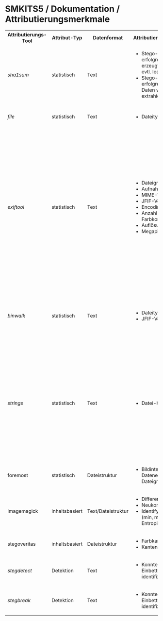 # SMKITS5 / Dokumentation / Attributierungsmerkmale
<table>
  <tbody>
    <tr>
      <th>Attributierungs-Tool</th>
      <th>Attribut-Typ</th>
      <th>Datenformat</th>
      <th>Attributierungsmerkmale</th>
      <th>Stego-ID</th>
    </tr>
    <tr>
      <td><i>sha1sum</i></td>
      <td>statistisch</td>
      <td>Text</td>
      <td>
        <ul>
          <li>Stego-Einbettung erfolgreich (ist erzeugte Stego-Datei evtl. leer)?</li>
          <li>Stego-Extraktion erfolgreich (konnten Daten verlustfrei extrahiert werden)?</li>
        </ul>
      </td>
      <td>
        <ul>
          <li><b>theoretisch</b> betrachtet: Einbettungsgrenzen und -probleme bei verschiedenen Einbettungsvariationen</li>
        </ul>
      </td>
    </tr>
    <tr>
      <td><i>file</i></td>
      <td>statistisch</td>
      <td>Text</td>
      <td>
        <ul>
          <li>Dateityp</li>
        </ul>
      </td>
      <td>
        <ul>
          <li><b>nicht</b> betrachtet: redundant zu <i>exiftool</i></li>
        </ul>
      </td>
    </tr>
    <tr>
      <td><i>exiftool</i></td>
      <td>statistisch</td>
      <td>Text</td>
      <td>
        <ul>
          <li>Dateigröße</li>
          <li>Aufnahme-Kamera</li>
          <li>MIME-Type</li>
          <li>JFIF-Version</li>
          <li>Encoding</li>
          <li>Anzahl Farbkomponenten</li>
          <li>Auflösung</li>
          <li>Megapixel</li>
        </ul>
      </td>
      <td>
        <ul>
          <li><b>theoretisch</b> betrachtet: <b>Diagramme</b></li>
          <li><b>theoretisch</b> betrachtet: wird von allen Stego-Tools überschrieben</li>
          <li><b>nicht</b> betrachtet: keine Änderung</li>
          <li><b>praktisch</b> umgesetzt: wird von allen Stego-Tools überschrieben; <i>jsteg</i> entfernt JFIF-Version vollständig</li>
          <li><b>theoretisch</b> betrachtet: wird von allen Stego-Tools überschrieben</li>
          <li><b>nicht</b> betrachtet: keine Änderung</li>
          <li><b>nicht</b> betrachtet: keine Änderung</li>
          <li><b>nicht</b> betrachtet: keine Änderung</li>
        </ul>
      </td>
    </tr>
    <tr>
      <td><i>binwalk</i></td>
      <td>statistisch</td>
      <td>Text</td>
      <td>
        <ul>
          <li>Dateityp</li>
          <li>JFIF-Version</li>
        </ul>
      </td>
      <td>
        <ul>
          <li><b>praktisch</b> umgesetzt: <i>jsteg</i> entfernt Datentyp vollständig</li>
          <li><b>praktisch</b> umgesetzt: wird von allen Stego-Tools überschrieben; <i>jsteg</i> entfernt JFIF-Version vollständig</li>
        </ul>
      </td>
    </tr>
    <tr>
      <td><i>strings</i></td>
      <td>statistisch</td>
      <td>Text</td>
      <td>
        <ul>
          <li>Datei-Header</li>
        </ul>
      </td>
      <td>
        <ul>
          <li><b>praktisch</b> umgesetzt: wird von allen Stego-Tools überschrieben; <i>jsteg</i>: entfernt JFIF-Version, charakteristischer Header mit vielen 2en; <i>outguess</i> und <i>outguess-0.13</i>: charakteristischer Header mit vielen 2en; <i>steghide</i>: charakteristischer Header mit CDEFG...; <i>f5</i>: charakteristischer Header mit 'JFIF written by fengji'</li>
        </ul>
      </td>
    </tr>
    <tr>
      <td>foremost</td>
      <td>statistisch</td>
      <td>Dateistruktur</td>
      <td>
        <ul>
          <li>Bildintegrität durch Datenextraktion, Dateigröße</li>
        </ul>
      </td>
      <td>- TODO: filesize diagramm-auswertung hier!</td>
    </tr>
    <tr>
      <td>imagemagick</td>
      <td>inhaltsbasiert</td>
      <td>Text/Dateistruktur</td>
      <td>
        <ul>
          <li>Differenzbild</li>
          <li>Neukompression</li>
          <li>Identify (Farbwerte (min, max, mean, ...), Entropie)</li>
        </ul>
      </td>
      <td>-</td>
    </tr>
    <tr>
      <td>stegoveritas</td>
      <td>inhaltsbasiert</td>
      <td>Dateistruktur</td>
      <td>
        <ul>
          <li>Farbkanalzerlegung</li>
          <li>Kanten</li>
        </ul>
      </td>
      <td>-</td>
    </tr>
    <tr>
      <td><i>stegdetect</i></td>
      <td>Detektion</td>
      <td>Text</td>
      <td>
        <ul>
          <li>Konnte <i>stegdetect</i> die Einbettung identifizieren?</li>
        </ul>
      </td>
      <td>
        <ul>
          <li><b>praktisch</b> umgesetzt: jsteg, (jphide), outguess-0.13</li>
        </ul>
      </td>
    </tr>
    <tr>
      <td><i>stegbreak</i></td>
      <td>Detektion</td>
      <td>Text</td>
      <td>
        <ul>
          <li>Konnte <i>stegbreak</i> die Einbettung identifizieren?</li>
        </ul>
      </td>
      <td>
        <ul>
          <li><b>praktisch</b> umgesetzt: jsteg, (jphide), outguess-0.13</li>
        </ul>
      </td>
    </tr>
  </tbody>
</table>
